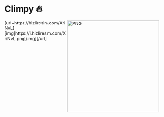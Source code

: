 # Climpy 🔥

<img align="right" alt="PNG" height="300px" src="https://hizliresim.com/XriNvL"/>
[url=https://hizliresim.com/XriNvL][img]https://i.hizliresim.com/XriNvL.png[/img][/url]
